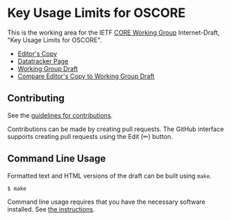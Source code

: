 # Key Usage Limits for OSCORE

This is the working area for the IETF [CORE Working Group](https://datatracker.ietf.org/wg/core/documents/) Internet-Draft, "Key Usage Limits for OSCORE".

* [Editor's Copy](https://core-wg.github.io/oscore-key-limits/#go.draft-ietf-core-oscore-key-limits.html)
* [Datatracker Page](https://datatracker.ietf.org/doc/draft-ietf-core-oscore-key-limits)
* [Working Group Draft](https://datatracker.ietf.org/doc/html/draft-ietf-core-oscore-key-limits)
* [Compare Editor's Copy to Working Group Draft](https://core-wg.github.io/oscore-key-limits/#go.draft-ietf-core-oscore-key-limits.diff)


## Contributing

See the
[guidelines for contributions](https://github.com/core-wg/oscore-key-limits/blob/main/CONTRIBUTING.md).

Contributions can be made by creating pull requests.
The GitHub interface supports creating pull requests using the Edit (✏) button.


## Command Line Usage

Formatted text and HTML versions of the draft can be built using `make`.

```sh
$ make
```

Command line usage requires that you have the necessary software installed.  See
[the instructions](https://github.com/martinthomson/i-d-template/blob/main/doc/SETUP.md).

